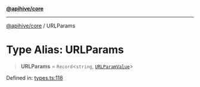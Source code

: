 [**@apihive/core**](../README.md)

***

[@apihive/core](../globals.md) / URLParams

# Type Alias: URLParams

> **URLParams** = `Record`\<`string`, [`URLParamValue`](URLParamValue.md)\>

Defined in: [types.ts:118](https://github.com/cleverplatypus/apihive-core/blob/41e3c1cea55590dc03062ff0c7aaa365f3b52362/src/types.ts#L118)
